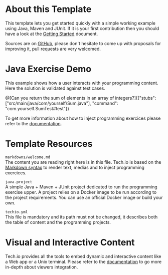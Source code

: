 
# About this Template

This template lets you get started quickly with a simple working example using Java, Maven and JUnit. If it is your first contribution then you should have a look at the [Getting Started]() document.


Sources are on [GitHub](https://github.com/fdsCG/techio-java-template), please don't hesitate to come up with proposals for improving it, pull requests are very welcomed.

# Java Exercise Demo

This example shows how a user interacts with your programming content. Here the solution is validated against test cases.

@[Can you return the sum of elements in an array of integers?]({"stubs": ["src/main/java/com/yourself/Sum.java"], "command": "com.yourself.SumTest#test"})

To get more information about how to inject programming exercices please refer to the [documentation]().  

# Template Resources

`markdowns/welcome.md`  
The content you are reading right here is in this file. Tech.io is based on the [Markdown syntax](https://github.com/adam-p/markdown-here/wiki/Markdown-Cheatsheet) to render text, medias and to inject programming exercices.


`java-project`  
A simple Java + Maven + JUnit project dedicated to run the programming exercise upper. A project relies on a Docker image to be run according to the project requirements. You can use an official Docker image or build your own.


`techio.yml`  
This file is mandatory and its path must not be changed, it describes both the table of content and the programming projects.

# Visual and Interactive Content

Tech.io provides all the tools to embed dynamic and interactive content like a Web app or a Unix terminal. Please refer to the [documentation]() to go more in-depth about viewers integration.